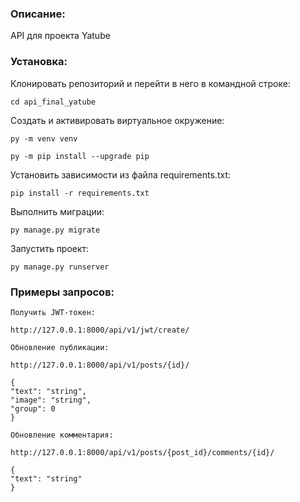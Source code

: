 ### Описание:

API для проекта Yatube

### Установка:

Клонировать репозиторий и перейти в него в командной строке:

```
cd api_final_yatube
```

Cоздать и активировать виртуальное окружение:

```
py -m venv venv
```

```
py -m pip install --upgrade pip
```

Установить зависимости из файла requirements.txt:

```
pip install -r requirements.txt
```

Выполнить миграции:

```
py manage.py migrate
```

Запустить проект:

```
py manage.py runserver
```

### Примеры запросов:

```
Получить JWT-токен:

http://127.0.0.1:8000/api/v1/jwt/create/
```

```
Обновление публикации:

http://127.0.0.1:8000/api/v1/posts/{id}/

{
"text": "string",
"image": "string",
"group": 0
}
```

```
Обновление комментария:

http://127.0.0.1:8000/api/v1/posts/{post_id}/comments/{id}/

{
"text": "string"
}
```
